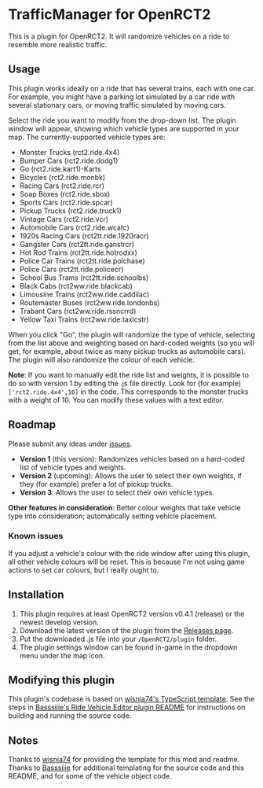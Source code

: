 # TrafficManager for OpenRCT2

This is a plugin for OpenRCT2. It will randomize vehicles on a ride to resemble more realistic traffic.

## Usage

This plugin works ideally on a ride that has several trains, each with one car. For example, you might have a parking lot simulated by a car ride with several stationary cars, or moving traffic simulated by moving cars.

Select the ride you want to modify from the drop-down list. The plugin window will appear, showing which vehicle types are supported in your map. The currently-supported vehicle types are:

* Monster Trucks (rct2.ride.4x4)
* Bumper Cars (rct2.ride.dodg1)
* Go (rct2.ride.kart1)-Karts
* Bicycles (rct2.ride.monbk)
* Racing Cars (rct2.ride.rcr)
* Soap Boxes (rct2.ride.sbox)
* Sports Cars (rct2.ride.spcar)
* Pickup Trucks (rct2.ride.truck1)
* Vintage Cars (rct2.ride.vcr)
* Automobile Cars (rct2.ride.wcatc)
* 1920s Racing Cars (rct2tt.ride.1920racr)
* Gangster Cars (rct2tt.ride.ganstrcr)
* Hot Rod Trains (rct2tt.ride.hotrodxx)
* Police Car Trains (rct2tt.ride.polchase)
* Police Cars (rct2tt.ride.policecr)
* School Bus Trams (rct2tt.ride.schoolbs)
* Black Cabs (rct2ww.ride.blackcab)
* Limousine Trains (rct2ww.ride.caddilac)
* Routemaster Buses (rct2ww.ride.londonbs)
* Trabant Cars (rct2ww.ride.rssncrrd)
* Yellow Taxi Trains (rct2ww.ride.taxicstr)

When you click "Go", the plugin will randomize the type of vehicle, selecting from the list above and weighting based on hard-coded weights (so you will get, for example, about twice as many pickup trucks as automobile cars). The plugin will also randomize the colour of each vehicle.

**Note**: If you want to manually edit the ride list and weights, it is possible to do so with version 1 by editing the .js file directly. Look for (for example) `['rct2.ride.4x4',10]` in the code. This corresponds to the monster trucks with a weight of 10. You can modify these values with a text editor.

## Roadmap

Please submit any ideas under [issues](https://github.com/fidwell/OpenRct2-TrafficManager/issues).

* **Version 1** (this version): Randomizes vehicles based on a hard-coded list of vehicle types and weights.
* **Version 2** (upcoming): Allows the user to select their own weights, if they (for example) prefer a lot of pickup trucks.
* **Version 3**: Allows the user to select their own vehicle types.

**Other features in consideration**: Better colour weights that take vehicle type into consideration; automatically setting vehicle placement.

### Known issues

If you adjust a vehicle's colour with the ride window after using this plugin, all other vehicle colours will be reset. This is because I'm not using game actions to set car colours, but I really ought to.

## Installation

1. This plugin requires at least OpenRCT2 version v0.4.1 (release) or the newest develop version.
2. Download the latest version of the plugin from the [Releases page](https://github.com/fidwell/OpenRct2-TrafficManager/releases).
3. Put the downloaded .js file into your `/OpenRCT2/plugin` folder.
4. The plugin settings window can be found in-game in the dropdown menu under the map icon.

## Modifying this plugin

This plugin's codebase is based on [wisnia74's TypeScript template](https://github.com/wisnia74/openrct2-typescript-mod-template). See the steps in [Basssiiie's Ride Vehicle Editor plugin README](https://github.com/Basssiiie/OpenRCT2-RideVehicleEditor#building-the-source-code) for instructions on building and running the source code.

## Notes

Thanks to [wisnia74](https://github.com/wisnia74/openrct2-typescript-mod-template) for providing the template for this mod and readme. Thanks to [Basssiiie](https://github.com/Basssiiie/OpenRCT2-RideVehicleEditor) for additional templating for the source code and this README, and for some of the vehicle object code.
